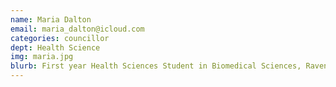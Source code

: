 ```yaml
---
name: Maria Dalton
email: maria_dalton@icloud.com
categories: councillor
dept: Health Science
img: maria.jpg
blurb: First year Health Sciences Student in Biomedical Sciences, Ravens Varsity Golfer and certified giant.
---
```

